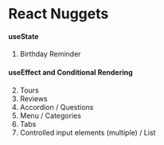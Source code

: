 # React Nuggets

#### useState

1. Birthday Reminder

#### useEffect and Conditional Rendering

2. Tours
3. Reviews
4. Accordion / Questions
5. Menu / Categories
6. Tabs
7. Controlled input elements (multiple) / List
